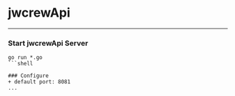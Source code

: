 # jwcrewApi

***

### Start jwcrewApi Server
```
go run *.go
```shell    

### Configure
+ default port: 8081
...